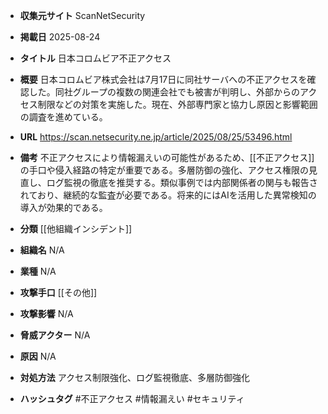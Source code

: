 - **収集元サイト**
ScanNetSecurity

- **掲載日**
2025-08-24

- **タイトル**
日本コロムビア不正アクセス

- **概要**
日本コロムビア株式会社は7月17日に同社サーバへの不正アクセスを確認した。同社グループの複数の関連会社でも被害が判明し、外部からのアクセス制限などの対策を実施した。現在、外部専門家と協力し原因と影響範囲の調査を進めている。

- **URL**
https://scan.netsecurity.ne.jp/article/2025/08/25/53496.html

- **備考**
不正アクセスにより情報漏えいの可能性があるため、[[不正アクセス]]の手口や侵入経路の特定が重要である。多層防御の強化、アクセス権限の見直し、ログ監視の徹底を推奨する。類似事例では内部関係者の関与も報告されており、継続的な監査が必要である。将来的にはAIを活用した異常検知の導入が効果的である。

- **分類**
[[他組織インシデント]]

- **組織名**
N/A

- **業種**
N/A

- **攻撃手口**
[[その他]]

- **攻撃影響**
N/A

- **脅威アクター**
N/A

- **原因**
N/A

- **対処方法**
アクセス制限強化、ログ監視徹底、多層防御強化

- **ハッシュタグ**
#不正アクセス #情報漏えい #セキュリティ
